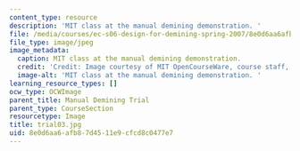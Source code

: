 ```yaml
---
content_type: resource
description: 'MIT class at the manual demining demonstration. '
file: /media/courses/ec-s06-design-for-demining-spring-2007/8e0d6aa6afb87d4511e9cfcd8c0477e7_trial03.jpg
file_type: image/jpeg
image_metadata:
  caption: MIT class at the manual demining demonstration.
  credit: 'Credit: Image courtesy of MIT OpenCourseWare, course staff, and students.'
  image-alt: 'MIT class at the manual demining demonstration. '
learning_resource_types: []
ocw_type: OCWImage
parent_title: Manual Demining Trial
parent_type: CourseSection
resourcetype: Image
title: trial03.jpg
uid: 8e0d6aa6-afb8-7d45-11e9-cfcd8c0477e7
---
```

